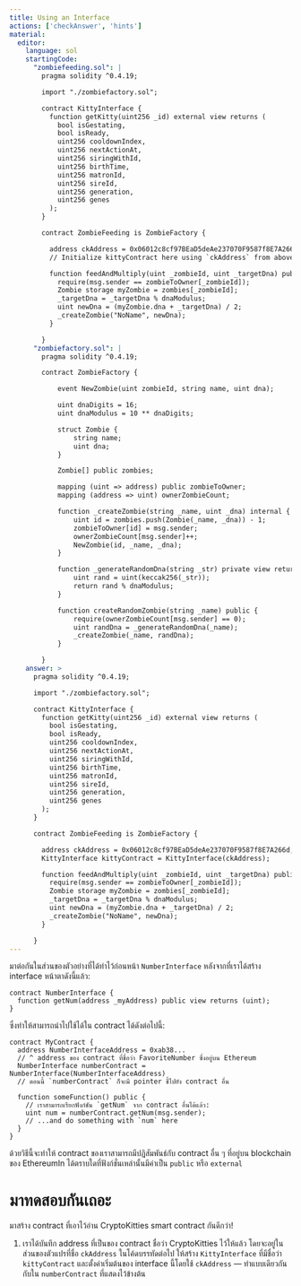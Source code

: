 ```yaml
---
title: Using an Interface
actions: ['checkAnswer', 'hints']
material:
  editor:
    language: sol
    startingCode:
      "zombiefeeding.sol": |
        pragma solidity ^0.4.19;

        import "./zombiefactory.sol";

        contract KittyInterface {
          function getKitty(uint256 _id) external view returns (
            bool isGestating,
            bool isReady,
            uint256 cooldownIndex,
            uint256 nextActionAt,
            uint256 siringWithId,
            uint256 birthTime,
            uint256 matronId,
            uint256 sireId,
            uint256 generation,
            uint256 genes
          );
        }

        contract ZombieFeeding is ZombieFactory {

          address ckAddress = 0x06012c8cf97BEaD5deAe237070F9587f8E7A266d;
          // Initialize kittyContract here using `ckAddress` from above

          function feedAndMultiply(uint _zombieId, uint _targetDna) public {
            require(msg.sender == zombieToOwner[_zombieId]);
            Zombie storage myZombie = zombies[_zombieId];
            _targetDna = _targetDna % dnaModulus;
            uint newDna = (myZombie.dna + _targetDna) / 2;
            _createZombie("NoName", newDna);
          }

        }
      "zombiefactory.sol": |
        pragma solidity ^0.4.19;

        contract ZombieFactory {

            event NewZombie(uint zombieId, string name, uint dna);

            uint dnaDigits = 16;
            uint dnaModulus = 10 ** dnaDigits;

            struct Zombie {
                string name;
                uint dna;
            }

            Zombie[] public zombies;

            mapping (uint => address) public zombieToOwner;
            mapping (address => uint) ownerZombieCount;

            function _createZombie(string _name, uint _dna) internal {
                uint id = zombies.push(Zombie(_name, _dna)) - 1;
                zombieToOwner[id] = msg.sender;
                ownerZombieCount[msg.sender]++;
                NewZombie(id, _name, _dna);
            }

            function _generateRandomDna(string _str) private view returns (uint) {
                uint rand = uint(keccak256(_str));
                return rand % dnaModulus;
            }

            function createRandomZombie(string _name) public {
                require(ownerZombieCount[msg.sender] == 0);
                uint randDna = _generateRandomDna(_name);
                _createZombie(_name, randDna);
            }

        }
    answer: >
      pragma solidity ^0.4.19;

      import "./zombiefactory.sol";

      contract KittyInterface {
        function getKitty(uint256 _id) external view returns (
          bool isGestating,
          bool isReady,
          uint256 cooldownIndex,
          uint256 nextActionAt,
          uint256 siringWithId,
          uint256 birthTime,
          uint256 matronId,
          uint256 sireId,
          uint256 generation,
          uint256 genes
        );
      }

      contract ZombieFeeding is ZombieFactory {

        address ckAddress = 0x06012c8cf97BEaD5deAe237070F9587f8E7A266d;
        KittyInterface kittyContract = KittyInterface(ckAddress);

        function feedAndMultiply(uint _zombieId, uint _targetDna) public {
          require(msg.sender == zombieToOwner[_zombieId]);
          Zombie storage myZombie = zombies[_zombieId];
          _targetDna = _targetDna % dnaModulus;
          uint newDna = (myZombie.dna + _targetDna) / 2;
          _createZombie("NoName", newDna);
        }

      }
---
```


มาต่อกันในส่วนของตัวอย่างที่ได้ทำไว้ก่อนหน้า `NumberInterface` หลังจากที่เราได้สร้าง interface หน้าตาดังนี้แล้ว:

```
contract NumberInterface {
  function getNum(address _myAddress) public view returns (uint);
}
```

ซึ่งทำให้สามารถนำไปใช้ได้ใน contract ได้ดังต่อไปนี้:

```
contract MyContract {
  address NumberInterfaceAddress = 0xab38... 
  // ^ address ของ contract ที่ชื่อว่า FavoriteNumber ซึ่งอยู่บน Ethereum
  NumberInterface numberContract = NumberInterface(NumberInterfaceAddress)
  // ตอนนี้ `numberContract` ก็จะมี pointer ชี้ไปยัง contract อื่น

  function someFunction() public {
    // เราสามารถเรียกฟังก์ชัน `getNum` จาก contract อื่นได้แล้ว:
    uint num = numberContract.getNum(msg.sender);
    // ...and do something with `num` here
  }
}
```

ด้วยวิธีนี้จะทำให้ contract ของเราสามารถมีปฎิสัมพันธ์กับ contract อื่น ๆ ที่อยู่บน blockchain ของ EthereumIn ได้ตราบใดที่ฟังก์ชั่นเหล่านั้นมีค่าเป็น `public` หรือ `external`

# มาทดสอบกันเถอะ

มาสร้าง contract ที่เอาไว้อ่าน CryptoKitties smart contract กันดีกว่า!

1. เราได้บันทึก address ที่เป็นของ contract ชื่อว่า CryptoKitties ไว้ให้แล้ว โดยจะอยู่ในส่วนของตัวแปรที่ชื่อ `ckAddress` ในโค้ดบรรทัดต่อไป ให้สร้าง `KittyInterface` ที่มีชื่อว่า `kittyContract` และตั้งค่าเริ่มต้นของ interface นี้โดยใช้ `ckAddress` — ทำแบบเดียวกันกับใน `numberContract` ที่แสดงไว้ข้างต้น
